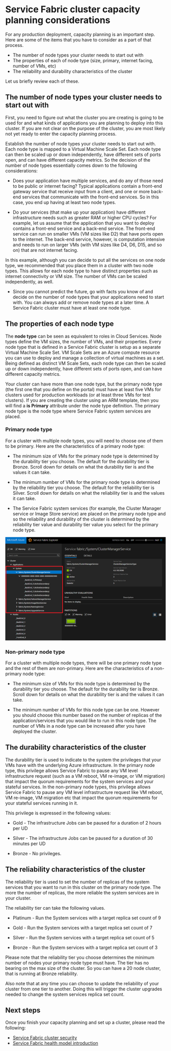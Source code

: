 <properties
   pageTitle="Planning the Service Fabric cluster capacity | Microsoft Azure"
   description="Service Fabric cluster capacity planning considerations."
   services="service-fabric"
   documentationCenter=".net"
   authors="ChackDan"
   manager="timlt"
   editor=""/>

<tags
   ms.service="service-fabric"
   ms.devlang="dotnet"
   ms.topic="article"
   ms.tgt_pltfrm="na"
   ms.workload="na"
   ms.date="05/02/2016"
   ms.author="chackdan"/>


# Service Fabric cluster capacity planning considerations

For any production deployment, capacity planning is an important step. Here are some of the items that you have to consider as a part of that process.

- The number of node types your cluster needs to start out with
- The properties of each of node type (size, primary, internet facing, number of VMs, etc)
- The reliability and durability characteristics of the cluster

Let us briefly review each of these.

## The number of node types your cluster needs to start out with

First, you need to figure out what the cluster you are creating is going to be used for and what kinds of applications you are planning to deploy into this cluster. If you are not clear on the purpose of the cluster, you are most likely not yet ready to enter the capacity planning process.

Establish the number of node types your cluster needs to start out with.  Each node type is mapped to a Virtual Machine Scale Set. Each node type can then be scaled up or down independently, have different sets of ports open, and can have different capacity metrics. So the decision of the number of node types essentially comes down to the following considerations:

- Does your application have multiple services, and do any of those need to be public or internet facing? Typical applications contain a front-end gateway service that receive input from a client, and one or more back-end services that communicate with the front-end services. So in this case, you end up having at least two node types.

- Do your services (that make up your application) have different infrastructure needs such as greater RAM or higher CPU cycles? For example, let us assume that the application that you want to deploy contains a front-end service and a back-end service. The front-end service can run on smaller VMs (VM sizes like D2) that have ports open to the internet.  The back-end service, however, is computation intensive and needs to run on larger VMs (with VM sizes like D4, D6, D15, and so on) that are not internet facing.

 In this example, although you can decide to put all the services on one node type, we recommended that you place them in a cluster with two node types.  This allows for each node type to have distinct properties such as internet connectivity or VM size. The number of VMs can be scaled independently, as well.  

- Since you cannot predict the future, go with facts you know of and decide on the number of node types that your applications need to start with. You can always add or remove node types at a later time. A Service Fabric cluster must have at least one node type.

## The properties of each node type

The **node type** can be seen as equivalent to roles in Cloud Services. Node types define the VM sizes, the number of VMs, and their properties. Every node type that is defined in a Service Fabric cluster is setup as a separate Virtual Machine Scale Set. VM Scale Sets are an Azure compute resource you can use to deploy and manage a collection of virtual machines as a set. Being defined as distinct VM Scale Sets, each node type can then be scaled up or down independently, have different sets of ports open, and can have different capacity metrics.

Your cluster can have more than one node type, but the primary node type (the first one that you define on the portal) must have at least five VMs for clusters used for production workloads (or at least three VMs for test clusters). If you are creating the cluster using an ARM template, then you will find a **is Primary** attribute under the node type definition. The primary node type is the node type where Service Fabric system services are placed.  

### Primary node type
For a cluster with multiple node types, you will need to choose one of them to be primary. Here are the characteristics of a primary node type:

- The minimum size of VMs for the primary node type is determined by the durability tier you choose. The default for the durability tier is Bronze. Scroll down for details on what the durability tier is and the values it can take.  

- The minimum number of VMs for the primary node type is determined by the reliability tier you choose. The default for the reliability tier is Silver. Scroll down for details on what the reliability tier is and the values it can take.

- The Service Fabric system services (for example, the Cluster Manager service or Image Store service) are placed on the primary node type and so the reliability and durability of the cluster is determined by the reliability tier value and durability tier value you select for the primary node type.

![Screen shot of a cluster that has two Node Types ][SystemServices]


### Non-primary node type
For a cluster with multiple node types, there will be one primary node type and the rest of them are non-primary. Here are the characteristics of a non-primary node type:

- The minimum size of VMs for this node type is determined by the durability tier you choose. The default for the durability tier is Bronze. Scroll down for details on what the durability tier is and the values it can take.  

- The minimum number of VMs for this node type can be one. However you should choose this number based on the number of replicas of the application/services that you would like to run in this node type. The number of VMs in a node type can be increased after you have deployed the cluster.


## The durability characteristics of the cluster

The durability tier is used to indicate to the system the privileges that your VMs have with the underlying Azure infrastructure. In the primary node type, this privilege allows Service Fabric to pause any VM level infrastructure request (such as a VM reboot, VM re-image, or VM migration) that impact the quorum requirements for the system services and your stateful services. In the non-primary node types, this privilege allows Service Fabric to pause any VM level infrastructure request like VM reboot, VM re-image, VM migration etc that impact the quorum requirements for your stateful services running in it.

This privilege is expressed in the following values:

- Gold - The infrastructure Jobs can be paused for a duration of 2 hours per UD

- Silver - The infrastructure Jobs can be paused for a duration of 30 minutes per UD

- Bronze - No privileges.

## The reliability characteristics of the cluster

The reliability tier is used to set the number of replicas of the system services that you want to run in this cluster on the primary node type. The more the number of replicas, the more reliable the system services are in your cluster.  

The reliability tier can take the following values.

- Platinum - Run the System services with a target replica set count of 9

- Gold - Run the System services with a target replica set count of 7

- Silver - Run the System services with a target replica set count of 5

- Bronze -  Run the System services with a target replica set count of 3

Please note that the reliability tier you choose determines the minimum number of nodes your primary node type must have. The tier has no bearing on the max size of the cluster. So you can have a 20 node cluster, that is running at Bronze reliability.

Also note that at any time you can choose to update the reliability of your cluster from one tier to another. Doing this will trigger the cluster upgrades needed to change the system services replica set count.

<!--Every topic should have next steps and links to the next logical set of content to keep the customer engaged-->
## Next steps

Once you finish your capacity planning and set up a cluster, please read the following:
- [Service Fabric cluster security](service-fabric-cluster-security.md)
- [Service Fabric health model introduction](service-fabric-health-introduction.md)

<!--Image references-->
[SystemServices]: ./media/service-fabric-cluster-capacity/SystemServices.png
